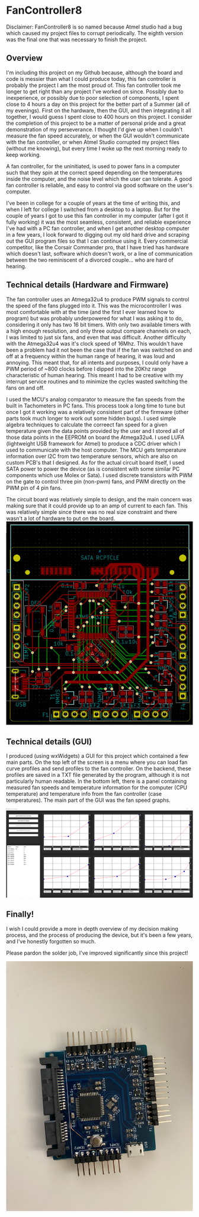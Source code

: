 # FanController8
Disclaimer: FanController8 is so named because Atmel studio had a bug which caused my project files to corrupt periodically. The eighth version was the final one that was necessary to finish the project.

## Overview
I'm including this project on my Github because, although the board and code is messier than what I could produce today, this fan controller is probably the project I am the most proud of. This fan controller took me longer to get right than any project I've worked on since. Possibly due to inexperience, or possibly due to poor selection of components, I spent close to 4 hours a day on this project for the better part of a Summer (all of my evenings). First on the hardware, then the GUI, and then integrating it all together, I would guess I spent close to 400 hours on this project. I consider the completion of this project to be a matter of personal pride and a great demonstration of my perseverance. I thought I'd give up when I couldn't measure the fan speed accurately, or when the GUI wouldn't communicate with the fan controller, or when Atmel Studio corrupted my project files (without me knowing), but every time I woke up the next morning ready to keep working.

A fan controller, for the uninitiated, is used to power fans in a computer such that they spin at the correct speed depending on the temperatures inside the computer, and the noise level which the user can tolerate. A good fan controller is reliable, and easy to control via good software on the user's computer.

I've been in college for a couple of years at the time of writing this, and when I left for college I switched from a desktop to a laptop. But for the couple of years I got to use this fan controller in my computer (after I got it fully working) it was the most seamless, consistent, and reliable experience I've had with a PC fan controller, and when I get another desktop computer in a few years, I look forward to digging out my old hard drive and scraping out the GUI program files so that I can continue using it. Every commercial competitor, like the Corsair Commander pro, that I have tried has hardware which doesn't last, software which doesn't work, or a line of communication between the two reminiscent of a divorced couple... who are hard of hearing.

## Technical details (Hardware and Firmware)
The fan controller uses an Atmega32u4 to produce PWM signals to control the speed of the fans plugged into it. This was the microcontroller I was most comfortable with at the time (and the first I ever learned how to program) but was probably underpowered for what I was asking it to do, considering it only has two 16 bit timers. With only two available timers with a high enough resolution, and only three output compare channels on each, I was limited to just six fans, and even that was difficult. Another difficulty with the Atmega32u4 was it's clock speed of 16Mhz. This wouldn't have been a problem had it not been the case that if the fan was switched on and off at a frequency within the human range of hearing, it was loud and annoying. This meant that, for all intents and purposes, I could only have a PWM period of ~800 clocks before I dipped into the 20Khz range characteristic of human hearing. This meant I had to be creative with my interrupt service routines and to minimize the cycles wasted switching the fans on and off.

I used the MCU's analog comparator to measure the fan speeds from the built in Tachometers in PC fans. This process took a long time to tune but once I got it working was a relatively consistent part of the firmware (other parts took much longer to work out some hidden bugs).
I used simple algebra techniques to calculate the correect fan speed for a given temperature given the data points provided by the user and I stored all of those data points in the EEPROM on board the Atmega32u4.
I used LUFA (lightweight USB framework for Atmel) to produce a CDC driver which I used to communicate with the host computer.
The MCU gets temperature information over I2C from two temperature sensors, which are also on custom PCB's that I designed.
As for the actual circuit board itself, I used SATA power to power the device (as is consistent with some similar PC components which use Molex or Sata). I used discrete transistors with PWM on the gate to control three pin (non-pwm) fans, and PWM directly on the PWM pin of 4 pin fans.

The circuit board was relatively simple to design, and the main concern was making sure that it could provide up to an amp of current to each fan. This was relatively simple since there was no real size constraint and there wasn't a lot of hardware to put on the board.
![PCB Design](PCB.png)

## Technical details (GUI)

I produced (using wxWidgets) a GUI for this project which contained a few main parts. On the top left of the screen is a menu where you can load fan curve profiles and send profiles to the fan controller. On the backend, these profiles are saved in a TXT file generated by the program, although it is not particularly human readable. In the bottom left, there is a panel containing measured fan speeds and temperature information for the computer (CPU temperature) and temperature info from the fan controller (case temperatures). The main part of the GUI was the fan speed graphs.

![GUI Image](GUI.png)

## Finally!
I wish I could provide a more in depth overview of my decision making process, and the process of producing the device, but it's been a few years, and I've honestly forgotten so much.

Please pardon the solder job, I've improved significantly since this project!

![Fan Controller image](FanController.jpg)
